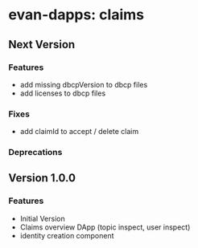 # evan-dapps: claims

## Next Version
### Features
- add missing dbcpVersion to dbcp files
- add licenses to dbcp files

### Fixes
- add claimId to accept / delete claim

### Deprecations

## Version 1.0.0
### Features
- Initial Version
- Claims overview DApp (topic inspect, user inspect)
- identity creation component
